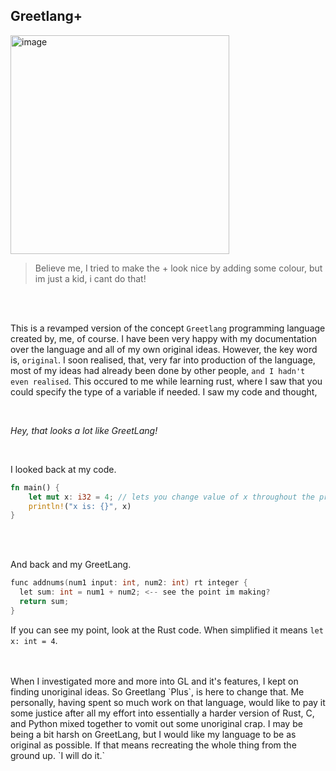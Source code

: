 ## Greetlang+

<img width="350" alt="image" src="https://user-images.githubusercontent.com/104099162/233198214-487a91d5-35f1-4dbc-838f-70de6f8e4671.jpeg">

>Believe me, I tried to make the + look nice by adding some colour, but im just a kid, i cant do that!

<br />
<br />

This is a revamped version of the concept `Greetlang` programming language created by, me, of course. I have been very happy with my documentation over the language and all of my own original ideas. However, the key word is, `original`. I soon realised, that, very far into production of the language, most of my ideas had already been done by other people, `and I hadn't even realised`. This occured to me while learning rust, where I saw that you could specify the type of a variable if needed. I saw my code and thought, <br />

<br />

*Hey, that looks a lot like GreetLang!*

<br />

I looked back at my code. <br />

```rs
fn main() {
    let mut x: i32 = 4; // lets you change value of x throughout the program
    println!("x is: {}", x)
}
```

<br />
<br />

And back and my GreetLang. <br />

```c
func addnums(num1 input: int, num2: int) rt integer {
  let sum: int = num1 + num2; <-- see the point im making? 
  return sum;
}
```

If you can see my point, look at the Rust code. When simplified it means `let x: int = 4`.

<br />
<br />
When I investigated more and more into GL and it's features, I kept on finding unoriginal ideas. So Greetlang `Plus`, is here to change that. Me personally, having spent so much work on that language, would like to pay it some justice after all my effort into essentially a harder version of Rust, C, and Python mixed together to vomit out some unoriginal crap. I may be being a bit harsh on GreetLang, but I would like my language to be as original as possible. If that means recreating the whole thing from the ground up. `I will do it.`

















